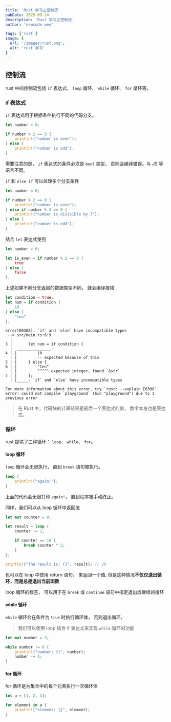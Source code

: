 ```yaml
---
title: 'Rust 学习之控制流'
pubDate: 2025-09-24
description: 'Rust 学习之控制流'
author: 'newcode wen'

tags: ['rust']
image: {
  url: '/images/rust.png',
  alt: 'rust 学习'
}
---
```


## 控制流

rust 中的控制流包括 `if` 表达式、 `loop` 循环、 `while` 循环、 `for` 循环等。

### if 表达式

`if` 表达式用于根据条件执行不同的代码分支。

```rust
let number = 6;

if number % 2 == 0 {
    println!("number is even");
} else {
    println!("number is odd");
}
```

需要注意的是， `if` 表达式的条件必须是 `bool` 类型， 否则会编译错误。与 JS 等语言不同。

`if` 和 `else if` 可以处理多个分支条件

```rust
let number = 6;

if number % 2 == 0 {
    println!("number is even");
} else if number % 3 == 0 {
    println!("number is divisible by 3");
} else {
    println!("number is odd");
}
```

结合 `let` 表达式使用

```rust
let number = 6;

let is_even = if number % 2 == 0 {
    true
} else {
    false
};
```

上述如果不同分支返回的数据类型不同， 就会编译报错

```rust
let condition = true;
let num = if condition {
    10
} else {
    "ten"
};

```

```plaintext
error[E0308]: `if` and `else` have incompatible types
 --> src/main.rs:6:9
  |
3 |       let num = if condition {
  |  _______________-
4 | |         10
  | |         -- expected because of this
5 | |     } else {
6 | |         "ten"
  | |         ^^^^^ expected integer, found `&str`
7 | |     };
  | |_____- `if` and `else` have incompatible types

For more information about this error, try `rustc --explain E0308`.
error: could not compile `playground` (bin "playground") due to 1 previous error
```

> 在 Rust 中，代码块的计算结果是最后一个表达式的值， 数字本身也是表达式。


### 循环

rust 提供了三种循环： `loop`、 `while`、 `for`。


#### loop 循环


`loop` 循环会无限执行， 直到 `break` 语句被执行。

```rust
loop {
    println!("again!");
}
```
上面的代码会无限打印 `again!`， 直到程序被手动终止。

同样，我们可以从 loop 循环中返回值

```rust
let mut counter = 0;

let result = loop {
    counter += 1;

    if counter == 10 {
        break counter * 2;
    }
};

println!("The result is: {}", result); // 20
```

也可以在 loop 中使用 return 语句， 来返回一个值, 但是这种情况**不仅仅退出循环，而是总是退出当前函数**

loop 循环的标签， 可以用于在 `break` 或 `continue` 语句中指定退出或继续的循环



#### while 循环

`while` 循环会在条件为 `true` 时执行循环体， 否则退出循环。

> 我们可以使用 loop 结合 if 表达式来实现 `while` 循环的功能

```rust
let mut number = 3;

while number != 0 {
    println!("number: {}", number);
    number -= 1;
}
```

#### for 循环

for 循环是为集合中的每个元素执行一次循环体


```rust
let a = [1, 2, 3];

for element in a {
    println!("element: {}", element);
}
```

